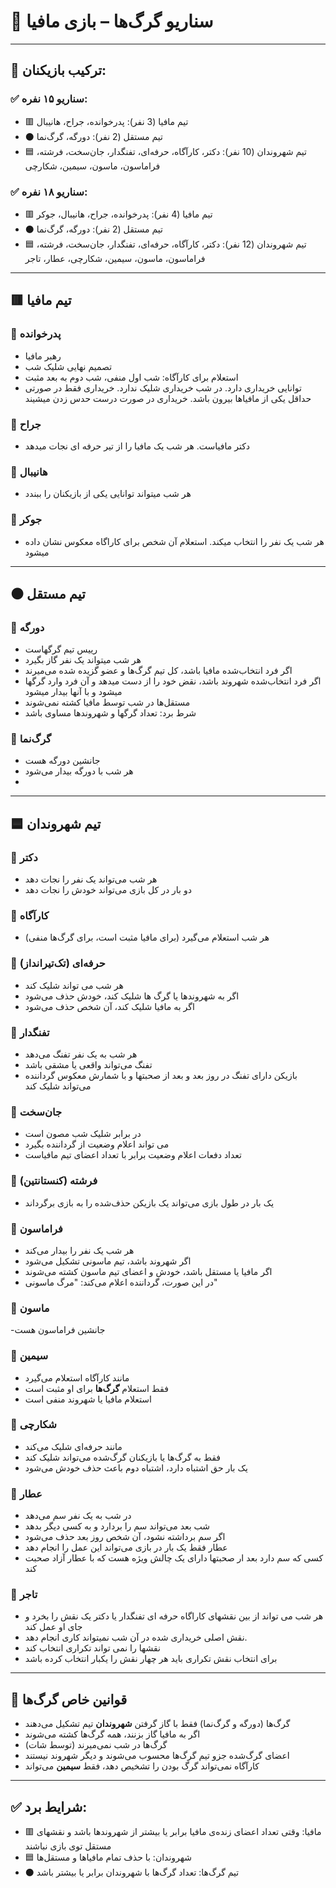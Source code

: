 # 🐺 سناریو گرگ‌ها – بازی مافیا

---

## 👥 ترکیب بازیکنان:

### ✅ سناریو ۱۵ نفره:
- 🟥 تیم مافیا (3 نفر): پدرخوانده، جراح، هانیبال
- ⚫ تیم مستقل (2 نفر): دورگه، گرگ‌نما
- 🟦 تیم شهروندان (10 نفر): دکتر، کارآگاه، حرفه‌ای، تفنگدار، جان‌سخت، فرشته، فراماسون، ماسون، سیمین، شکارچی

### ✅ سناریو ۱۸ نفره:
- 🟥 تیم مافیا (4 نفر): پدرخوانده، جراح، هانیبال، جوکر
- ⚫ تیم مستقل (2 نفر): دورگه، گرگ‌نما
- 🟦 تیم شهروندان (12 نفر): دکتر، کارآگاه، حرفه‌ای، تفنگدار، جان‌سخت، فرشته، فراماسون، ماسون، سیمین، شکارچی، عطار، تاجر

---

## 🟥 تیم مافیا

### 🔸 پدرخوانده
- رهبر مافیا
- تصمیم نهایی شلیک شب
- استعلام برای کارآگاه: شب اول منفی، شب دوم به بعد مثبت
- توانایی خریداری دارد. در شب خریداری شلیک ندارد. خریداری فقط در صورتی حداقل یکی از مافیاها بیرون باشد. خریداری در صورت درست حدس زدن میشیند

### 🔸 جراح
- دکتر مافیاست. هر شب یک مافیا را از تیر حرفه ای نجات میدهد

### 🔸 هانیبال
- هر شب میتواند توانایی یکی از بازیکنان را ببندد

### 🔸 جوکر
- هر شب یک نفر را انتخاب میکند. استعلام آن شخص برای کاراگاه معکوس نشان داده میشود

---

## ⚫ تیم مستقل

### 🔸 دورگه
- رییس تیم گرگهاست
- هر شب میتواند یک نفر گاز بگیرد
- اگر فرد انتخاب‌شده مافیا باشد، کل تیم گرگ‌ها و عضو گزیده شده می‌میرند
- اگر فرد انتخاب‌شده شهروند باشد، نقض خود را از دست میدهد و آن فرد وارد گرگها میشود و با آنها بیدار میشود
- مستقل‌ها در شب توسط مافیا کشته نمی‌شوند
- شرط برد: تعداد گرگها و شهروندها مساوی باشد


### 🔸 گرگ‌نما
- جانشین دورگه هست
- هر شب با دورگه بیدار می‌شود
- 



---

## 🟦 تیم شهروندان

### 🔸 دکتر
- هر شب می‌تواند یک نفر را نجات دهد
- دو بار در کل بازی می‌تواند خودش را نجات دهد

### 🔸 کارآگاه
- هر شب استعلام می‌گیرد (برای مافیا مثبت است، برای گرگ‌ها منفی)

### 🔸 حرفه‌ای (تک‌تیرانداز)
- هر شب می تواند شلیک کند
- اگر به شهروندها یا گرگ ها شلیک کند، خودش حذف می‌شود
- اگر به مافیا شلیک کند، آن شخص حذف می‌شود

### 🔸 تفنگدار
- هر شب به یک نفر تفنگ می‌دهد
- تفنگ می‌تواند واقعی یا مشقی باشد
- بازیکن دارای تفنگ در روز بعد و بعد از صحبتها و با شمارش معکوس گرداننده می‌تواند شلیک کند

### 🔸 جان‌سخت
- در برابر شلیک شب مصون است
- می تواند اعلام وضعیت از گرداننده بگیرد
- تعداد دفعات اعلام وضعیت برابر با تعداد اعضای تیم مافیاست

### 🔸 فرشته (کنستانتین)
- یک بار در طول بازی می‌تواند یک بازیکن حذف‌شده را به بازی برگرداند

### 🔸 فراماسون
- هر شب یک نفر را بیدار می‌کند
- اگر شهروند باشد، تیم ماسونی تشکیل می‌شود
- اگر مافیا یا مستقل باشد، خودش و اعضای تیم ماسون کشته می‌شوند
- در این صورت، گرداننده اعلام می‌کند: "مرگ ماسونی"

### 🔸 ماسون
-جانشین فراماسون هست

### 🔸 سیمین
- مانند کارآگاه استعلام می‌گیرد
- فقط استعلام **گرگ‌ها** برای او مثبت است
- استعلام مافیا یا شهروند منفی است

### 🔸 شکارچی
- مانند حرفه‌ای شلیک می‌کند
- فقط به گرگ‌ها یا بازیکنان گرگ‌شده می‌تواند شلیک کند
- یک بار حق اشتباه دارد، اشتباه دوم باعث حذف خودش می‌شود

### 🔸 عطار
- در شب به یک نفر سم می‌دهد
- شب بعد می‌تواند سم را بردارد و به کسی دیگر بدهد
- اگر سم برداشته نشود، آن شخص روز بعد حذف می‌شود
- عطار فقط یک بار در بازی می‌تواند این عمل را انجام دهد
- کسی که سم دارد بعد ار صحبتها دارای یک چالش ویژه هست که با عطار آزاد صحبت کند

### 🔸 تاجر
- هر شب می تواند از بین نقشهای کاراگاه حرفه ای تفنگدار یا دکتر یک نقش را بخرد و جای او عمل کند
- نقش اصلی خریداری شده در آن شب نمیتواند کاری انجام دهد.
- نقشها را نمی تواند تکراری انتخاب کند
- برای انتخاب نقش تکراری باید هر چهار نقش را یکبار انتخاب کرده باشد

---

## 📌 قوانین خاص گرگ‌ها

- گرگ‌ها (دورگه و گرگ‌نما) فقط با گاز گرفتن **شهروندان** تیم تشکیل می‌دهند
- اگر به مافیا گاز بزنند، همه گرگ‌ها کشته می‌شوند
- گرگ‌ها در شب نمی‌میرند (توسط شات)
- اعضای گرگ‌شده جزو تیم گرگ‌ها محسوب می‌شوند و دیگر شهروند نیستند
- کارآگاه نمی‌تواند گرگ بودن را تشخیص دهد، فقط **سیمین** می‌تواند

---

## ✅ شرایط برد:

- 🟥 مافیا: وقتی تعداد اعضای زنده‌ی مافیا برابر یا بیشتر از شهروندها باشد و نقشهای مستقل توی بازی نباشند
- 🟦 شهروندان: با حذف تمام مافیاها و مستقل‌ها
- ⚫ تیم گرگ‌ها: تعداد گرگ‌ها با شهروندان برابر یا بیشتر باشد

